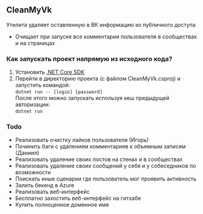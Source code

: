 ## CleanMyVk
Утилита удаляет оставленную в ВК информацию из публичного доступа
* Очищает при запуске все комментарии пользователя в сообществах и на страницах
### Как запускать проект напрямую из исходного кода?
1. Установить [.NET Core SDK](https://dot.net)
2. Перейти в директорию проекта (с файлом CleanMyVk.csproj) и запустить командой:  
`dotnet run -- [login] [password]`  
После этого можно запускать используя кеш предыдущей авторизации:  
`dotnet run`
### Todo
* Реализовать очистку лайков пользователя (Игорь)
* Починить баги с удалением комментариев к объемным записям (Даниил)
* Реализовать удаление своих постов на стенах и в сообществах
* Реализовать удаление своих сообщений у себя и у собеседников по возможности
* Поискать иные сценарии где пользователь мог проявить активность
* Залить бекенд в Azure
* Реализовать веб-интерфейс
* Бесплатно захостить веб-интерфейс на гитхабе
* Купить полноценное доменное имя
